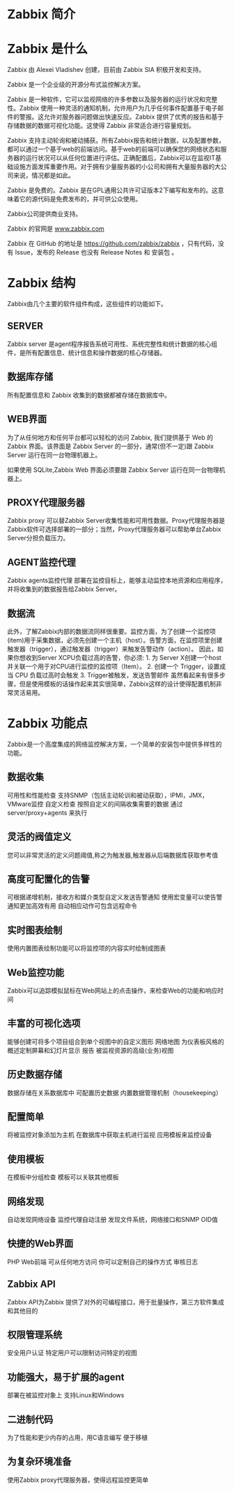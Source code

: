 # Zabbix 简介




# Zabbix 是什么
Zabbix 由 Alexei Vladishev 创建，目前由 Zabbix SIA 积极开发和支持。

Zabbix 是一个企业级的开源分布式监控解决方案。

Zabbix 是一种软件，它可以监视网络的许多参数以及服务器的运行状况和完整性。Zabbix 使用一种灵活的通知机制，允许用户为几乎任何事件配置基于电子邮件的警报。这允许对服务器问题做出快速反应。Zabbix 提供了优秀的报告和基于存储数据的数据可视化功能。这使得 Zabbix 非常适合进行容量规划。

Zabbix 支持主动轮询和被动捕获。所有Zabbix报告和统计数据，以及配置参数，都可以通过一个基于web的前端访问。基于web的前端可以确保您的网络状态和服务器的运行状况可以从任何位置进行评估。正确配置后，Zabbix可以在监视IT基础设施方面发挥重要作用。对于拥有少量服务器的小公司和拥有大量服务器的大公司来说，情况都是如此。

Zabbix 是免费的。Zabbix 是在GPL通用公共许可证版本2下编写和发布的。这意味着它的源代码是免费发布的，并可供公众使用。

Zabbix公司提供商业支持。

Zabbix 的官网是  www.zabbix.com 

Zabbix  在 GitHub 的地址是  https://github.com/zabbix/zabbix  ，只有代码，没有 Issue，发布的 Release 也没有 Release Notes 和 安装包 。


# Zabbix 结构
Zabbix由几个主要的软件组件构成，这些组件的功能如下。

## SERVER
Zabbix server 是agent程序报告系统可用性、系统完整性和统计数据的核心组件，是所有配置信息、统计信息和操作数据的核心存储器。

## 数据库存储
所有配置信息和 Zabbix 收集到的数据都被存储在数据库中。

## WEB界面
为了从任何地方和任何平台都可以轻松的访问 Zabbix, 我们提供基于 Web 的 Zabbix 界面。该界面是 Zabbix Server 的一部分，通常(但不一定)跟 Zabbix Server 运行在同一台物理机器上。

如果使用 SQLite,Zabbix Web 界面必须要跟 Zabbix Server 运行在同一台物理机器上。
## PROXY代理服务器
Zabbix proxy 可以替Zabbix Server收集性能和可用性数据。Proxy代理服务器是Zabbix软件可选择部署的一部分；当然，Proxy代理服务器可以帮助单台Zabbix Server分担负载压力。

## AGENT监控代理
Zabbix agents监控代理 部署在监控目标上，能够主动监控本地资源和应用程序，并将收集到的数据报告给Zabbix Server。

## 数据流
此外，了解Zabbix内部的数据流同样很重要。监控方面，为了创建一个监控项(item)用于采集数据，必须先创建一个主机（host）。告警方面，在监控项里创建触发器（trigger），通过触发器（trigger）来触发告警动作（action）。 因此，如果你想收到Server XCPU负载过高的告警，你必须: 1. 为 Server X创建一个host并关联一个用于对CPU进行监控的监控项（Item）。 2. 创建一个 Trigger，设置成当 CPU 负载过高时会触发 3. Trigger被触发，发送告警邮件 虽然看起来有很多步骤，但是使用模板的话操作起来其实很简单，Zabbix这样的设计使得配置机制非常灵活易用。

# Zabbix 功能点

Zabbix是一个高度集成的网络监控解决方案，一个简单的安装包中提供多样性的功能。

## 数据收集

可用性和性能检查
支持SNMP（包括主动轮训和被动获取），IPMI，JMX，VMware监控
自定义检查
按照自定义的间隔收集需要的数据
通过 server/proxy+agents 来执行

## 灵活的阀值定义

您可以非常灵活的定义问题阈值,称之为触发器,触发器从后端数据库获取参考值

## 高度可配置化的告警

可根据递增机制，接收方和媒介类型自定义发送告警通知
使用宏变量可以使告警通知更加高效有用
自动相应动作可包含远程命令

## 实时图表绘制

使用内置图表绘制功能可以将监控项的内容实时绘制成图表
## Web监控功能

Zabbix可以追踪模拟鼠标在Web网站上的点击操作，来检查Web的功能和响应时间
## 丰富的可视化选项

能够创建可将多个项目组合到单个视图中的自定义图形
网络地图
为仪表板风格的概述定制屏幕和幻灯片显示
报告
被监视资源的高级(业务)视图


## 历史数据存储

数据存储在关系数据库中
可配置历史数据
内置数据管理机制（housekeeping）

## 配置简单

将被监控对象添加为主机
在数据库中获取主机进行监视
应用模板来监控设备

## 使用模板

在模板中分组检查
模板可以关联其他模板

## 网络发现

自动发现网络设备
监控代理自动注册
发现文件系统，网络接口和SNMP OID值

## 快捷的Web界面

PHP Web前端
可从任何地方访问
你可以定制自己的操作方式
审核日志
## Zabbix API

Zabbix API为Zabbix 提供了对外的可编程接口，用于批量操作，第三方软件集成和其他目的
## 权限管理系统

安全用户认证
特定用户可以限制访问特定的视图
## 功能强大，易于扩展的agent

部署在被监控对象上
支持Linux和Windows
## 二进制代码

为了性能和更少内存的占用，用C语言编写
便于移植
## 为复杂环境准备

使用Zabbix proxy代理服务器，使得远程监控更简单